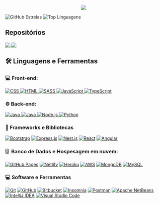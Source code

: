<p align="center">
  <img src="https://readme-typing-svg.demolab.com/?lines=Fábio%20Júnior%20Barbosa;Full-Stack%20Web%20&font=Fira%20Code&center=true&width=440&height=45&color=f75c7e&vCenter=true&size=22&pause=1000">
</p>

<p>
  <img src="https://github-readme-stats.vercel.app/api?username=fjbdesenv&show_icons=true&theme=radical" alt="GitHub Estrelas" />
  <img src="https://github-readme-stats.vercel.app/api/top-langs/?username=fjbdesenv&layout=compact&theme=radical" alt="Top Linguagens" />
</p>

## Repositórios
<a href="https://github.com/fjbdesenv/Weather">
  <img align="center" src="https://github-readme-stats.vercel.app/api/pin/?username=fjbdesenv&repo=Weather&theme=radical" />
</a>

<a href="https://github.com/fjbdesenv/MercadoFlix">
  <img align="center" src="https://github-readme-stats.vercel.app/api/pin/?username=fjbdesenv&repo=MercadoFlix&theme=radical" />
</a>

## 🛠 Linguagens e Ferramentas</h2>

### 💻 Front-end:
<p>
    <a href="https://github.com/search?q=user%3Afjbdesenv+language%3Acss">
        <img alt="CSS" src="https://img.shields.io/badge/CSS-1572B6.svg?logo=css3&logoColor=white">
    </a>
    <a href="https://github.com/search?q=user%3Afjbdesenv+language%3Ahtml">
        <img alt="HTML" src="https://img.shields.io/badge/HTML-E34F26.svg?logo=html5&logoColor=white">
    </a>
    <a href="https://github.com/search?q=user%3Afjbdesenv+language%3Asass">
         <img alt="SASS" src="https://img.shields.io/badge/Sass-hotpink.svg?logo=SASS&logoColor=white">
    </a>
    <a href="https://github.com/search?q=user%3Afjbdesenv+language%3Ajavascript">
        <img alt="JavaScript" src="https://img.shields.io/badge/JavaScript-F7DF1E.svg?logo=javascript&logoColor=black">
    </a>
    <a href="https://github.com/search?q=user%3Afjbdesenv+language%3AtypeScript">
         <img alt="TypeScript" src="https://img.shields.io/badge/TypeScript-007ACC.svg?logo=typescript&logoColor=white">
    </a>
</p>

### ⚙️ Back-end:
<p>
    <a href="https://github.com/search?q=user%3Afjbdesenv+language%3Ajava">
        <img alt="Java" src="https://custom-icon-badges.demolab.com/badge/Java-007396.svg?logo=java&logoColor=white">
    </a>
    <a href="https://github.com/search?q=user%3Afjbdesenv+language%3Ajava">
        <img alt="Java" src="https://custom-icon-badges.demolab.com/badge/SpringBoot-007396.svg?logo=java&logoColor=white">
    </a>
    <a href="https://github.com/search?q=user%3Afjbdesenv+language%3Ajavascript">
        <img alt="Node.js" src="https://img.shields.io/badge/Node.js-43853D.svg?logo=node.js&logoColor=white">
    </a>
    <a href="https://github.com/search?q=user%3fjbdesenv+language%3Apython">
        <img alt="Python" src="https://img.shields.io/badge/Python-14354C.svg?logo=python&logoColor=white">
    </a>
</p>

### 🧰 Frameworks e Bibliotecas
<p>
    <a href="#"><img alt="Bootstrap" src="https://img.shields.io/badge/Bootstrap-7952B3.svg?logo=bootstrap&logoColor=white"></a>
    <a href="#"><img alt="Express.js" src="https://img.shields.io/badge/Express.js-404d59.svg?logo=express&logoColor=white"></a>
    <a href="#"><img alt="Nest.js" src="https://img.shields.io/badge/Nest.js-0081CB.svg?logo=nestjs&logoColor=white"></a>
    <a href="#"><img alt="React" src="https://img.shields.io/badge/React-20232a.svg?logo=react&logoColor=%2361DAFB&logoColor=white"></a>
    <a href="#"><img alt="Angular" src="https://img.shields.io/badge/Angular-dd232a.svg?logo=angular&logoColor=%FF61DAFB&logoColor=white"></a>
</p>

### 🗄️ &nbsp;Banco de Dados e Hospesagem em nuvem:</h3>
<p> 
    <a href="#"><img alt="GitHub Pages" src="https://img.shields.io/badge/GitHub%20Pages-327FC7.svg?logo=github&logoColor=white"></a>
    <a href="#"><img alt="Netlify" src="https://img.shields.io/badge/Netlify-17C7D5.svg?logo=netlify&logoColor=white"></a>
    <a href="#"><img alt="Heroku" src="https://img.shields.io/badge/Heroku-430098.svg?logo=heroku&logoColor=white"></a>
    <a href="#"><img alt="AWS" src="https://img.shields.io/badge/AWS-438998.svg?logo=amazonaws&logoColor=white"></a>
    <a href="#"><img alt="MongoDB" src ="https://img.shields.io/badge/MongoDB-4EA94B.svg?logo=mongodb&logoColor=white"></a>
    <a href="#"><img alt="MySQL" src="https://img.shields.io/badge/MySQL-00f.svg?logo=mysql&logoColor=white"></a>
</p>

### 💻 Software e Ferramentas
<p>
    <a href="#"><img alt="Git" src="https://img.shields.io/badge/Git-F05033.svg?logo=git&logoColor=white"></a>
    <a href="#"><img alt="GitHub" src="https://img.shields.io/badge/GitHub-000000.svg?logo=github&logoColor=white"></a>
    <a href="#"><img alt="Bitbucket" src="https://img.shields.io/badge/Bitbucket-1980C8.svg?logo=bitbucket&logoColor=white"></a>
    <a href="#"><img alt="Insomnia" src="https://img.shields.io/badge/Insomnia-9821A2?logo=insomnia&logoColor=white"></a>
    <a href="#"><img alt="Postman" src="https://img.shields.io/badge/Postman-EEEEEE?logo=postman&logoColor=red"></a>
    <a href="#"><img alt="Apache NetBeans" src="https://img.shields.io/badge/Apache%20NetBeans-049783.svg?logo=apachenetbeanside&logoColor=black"></a>
    <a href="#"><img alt="IntelliJ IDEA" src="https://img.shields.io/badge/IntelliJ%20IDEA-000000.svg?logo=intellijidea&logoColor=yellow"></a>
    <a href="#"><img alt="Visual Studio Code" src="https://img.shields.io/badge/Visual%20Studio%20Code-0078d7.svg?logo=visual-studio-code&logoColor=white"></a>
</p>
